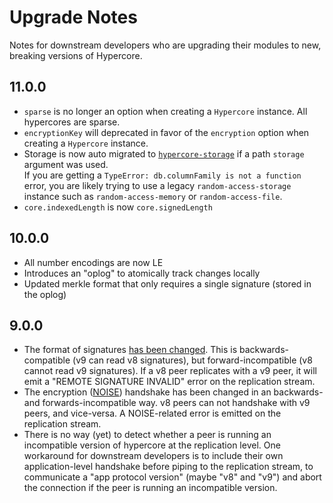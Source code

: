 # Upgrade Notes

Notes for downstream developers who are upgrading their modules to new, breaking versions of Hypercore.

## 11.0.0

- `sparse` is no longer an option when creating a `Hypercore` instance. All hypercores are sparse.
- `encryptionKey` will deprecated in favor of the `encryption` option when creating a `Hypercore` instance.
- Storage is now auto migrated to [`hypercore-storage`](https://github.com/holepunchto/hypercore-storage) if a path `storage` argument was used.  
  If you are getting a `TypeError: db.columnFamily is not a function` error, you
  are likely trying to use a legacy `random-access-storage` instance such as
  `random-access-memory` or `random-access-file`.
- `core.indexedLength` is now `core.signedLength`

## 10.0.0

- All number encodings are now LE
- Introduces an "oplog" to atomically track changes locally
- Updated merkle format that only requires a single signature (stored in the oplog)

## 9.0.0

- The format of signatures [has been changed](https://github.com/holepunchto/hypercore/issues/260). This is backwards-compatible (v9 can read v8 signatures), but forward-incompatible (v8 cannot read v9 signatures). If a v8 peer replicates with a v9 peer, it will emit a "REMOTE SIGNATURE INVALID" error on the replication stream.
- The encryption ([NOISE](https://github.com/emilbayes/noise-protocol)) handshake has been changed in an backwards- and forwards-incompatible way. v8 peers can not handshake with v9 peers, and vice-versa. A NOISE-related error is emitted on the replication stream.
- There is no way (yet) to detect whether a peer is running an incompatible version of hypercore at the replication level. One workaround for downstream developers is to include their own application-level handshake before piping to the replication stream, to communicate a "app protocol version" (maybe "v8" and "v9") and abort the connection if the peer is running an incompatible version.
